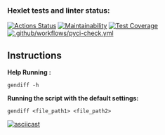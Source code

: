 ### Hexlet tests and linter status:
[![Actions Status](https://github.com/SergeiNaum/python-project-50/workflows/hexlet-check/badge.svg)](https://github.com/SergeiNaum/python-project-50/actions)
[![Maintainability](https://api.codeclimate.com/v1/badges/23a0e81a5da278e1a0b9/maintainability)](https://codeclimate.com/github/SergeiNaum/python-project-50/maintainability)
[![Test Coverage](https://api.codeclimate.com/v1/badges/23a0e81a5da278e1a0b9/test_coverage)](https://codeclimate.com/github/SergeiNaum/python-project-50/test_coverage)
[![.github/workflows/pyci-check.yml](https://github.com/SergeiNaum/python-project-50/actions/workflows/pyci-check.yml/badge.svg)](https://github.com/SergeiNaum/python-project-50/actions/workflows/pyci-check.yml)


## Instructions

**Help Running :**

`gendiff -h`

**Running the script with the default settings:** 

`gendiff <file_path1> <file_path2>`


[![asciicast](https://asciinema.org/a/qF07MWv0h96s1xFZ01DlfL9Fx.svg)](https://asciinema.org/a/qF07MWv0h96s1xFZ01DlfL9Fx)